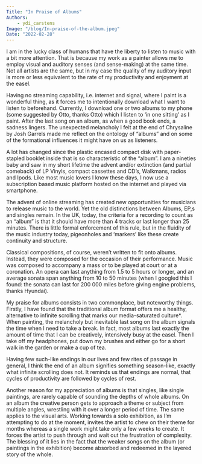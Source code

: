```yaml
---
Title: "In Praise of Albums"
Authors: 
    - ydi_carstens
Image: "/blog/In-praise-of-the-album.jpeg"
Date: "2022-02-28"
---
```


I am in the lucky class of humans that have the liberty to listen to music with a bit more attention. That is because my work as a painter allows me to employ visual and auditory senses (and sense-making) at the same time. Not all artists are the same, but in my case the quality of my auditory input is more or less equivalent to the rate of my productivity and enjoyment at the easel.

Having no streaming capability, i.e. internet and signal, where I paint is a wonderful thing, as it forces me to intentionally download what I want to listen to beforehand. Currently, I download one or two albums to my phone (some suggested by Otto, thanks Otto) which I listen to ‘in one sitting’ as I paint. After the last song on an album, as when a good book ends, a sadness lingers. The unexpected melancholy I felt at the end of Chrysaline by Josh Garrels made me reflect on the ontology of “albums” and on some of the formational influences it might have on us as listeners.

A lot has changed since the plastic encased compact disk with paper-stapled booklet inside that is so characteristic of the “album”. I am a nineties baby and saw in my short lifetime the advent and/or extinction (and partial comeback) of LP Vinyls, compact cassettes and CD’s, Walkmans, radios and Ipods. Like most music lovers I know these days, I now use a subscription based music platform hosted on the internet and played via smartphone.

The advent of online streaming has created new opportunities for musicians to release music to the world. Yet the old distinctions between Albums, EP,s and singles remain. In the UK, today, the criteria for a recording to count as an “album” is that it should have more than 4 tracks or last longer than 25 minutes. There is little formal enforcement of this rule, but in the fluidity of the music industry today, pigeonholes and ‘markers’ like these create continuity and structure.

Classical compositions, of course, weren’t written to fit onto albums. Instead, they were composed for the occasion of their performance. Music was composed to accompany a mass or to be played at court or at a coronation. An opera can last anything from 1.5 to 5 hours or longer, and an average sonata span anything from 10 to 50 minutes (when I googled this I found: the sonata can last for 200 000 miles before giving engine problems, thanks Hyundai).

My praise for albums consists in two commonplace, but noteworthy things. Firstly, I have found that the traditional album format offers me a healthy, alternative to infinite scrolling that marks our media-saturated culture*. When painting, the melancholy but inevitable last song on the album signals the time when I need to take a break. In fact, most albums last exactly the amount of time that I can be creatively, intensively busy at the easel. Then I take off my headphones, put down my brushes and either go for a short walk in the garden or make a cup of tea.

Having few such-like endings in our lives and few rites of passage in general, I think the end of an album signifies something season-like, exactly what infinite scrolling does not. It reminds us that endings are normal, that cycles of productivity are followed by cycles of rest.

Another reason for my appreciation of albums is that singles, like single paintings, are rarely capable of sounding the depths of whole albums. On an album the creative person gets to approach a theme or subject from multiple angles, wrestling with it over a longer period of time. The same applies to the visual arts. Working towards a solo exhibition, as I’m attempting to do at the moment, invites the artist to chew on their theme for months whereas a single work might take only a few weeks to create. It forces the artist to push through and wait out the frustration of complexity. The blessing of it lies in the fact that the weaker songs on the album (or paintings in the exhibition) become absorbed and redeemed in the layered story of the whole.